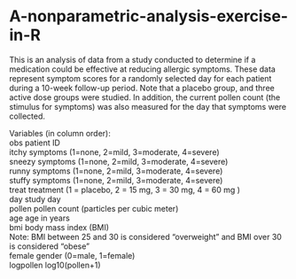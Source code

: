 # A-nonparametric-analysis-exercise-in-R
This is an analysis of data from a study conducted to determine if a medication could be effective at reducing allergic symptoms.  These data represent symptom scores for a randomly selected day for each patient during a 10-week follow-up period.  Note that a placebo group, and three active dose groups were studied.  In addition, the current pollen count (the stimulus for symptoms) was also measured for the day that symptoms were collected.

Variables (in column order): <br>
obs      	patient ID <br>
itchy    	symptoms (1=none, 2=mild, 3=moderate, 4=severe) <br>
sneezy   	symptoms (1=none, 2=mild, 3=moderate, 4=severe) <br>
runny    	symptoms (1=none, 2=mild, 3=moderate, 4=severe) <br>
stuffy   	symptoms (1=none, 2=mild, 3=moderate, 4=severe) <br>
treat    	treatment (1 = placebo, 2 = 15 mg, 3 = 30 mg, 4 = 60 mg ) <br>
day      	study day <br>
pollen  	pollen count (particles per cubic meter) <br>
age      	age in years <br>
bmi		body mass index (BMI) <br>
Note: BMI between 25 and 30 is considered “overweight” and BMI over 30 is considered “obese” <br>
female     	gender (0=male, 1=female) <br>
logpollen	log10(pollen+1) <br>
